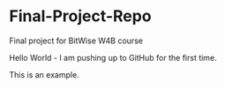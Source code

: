 # Final-Project-Repo
Final project for BitWise W4B course

Hello World - I am pushing up to GitHub for the first time.

This is an example.
